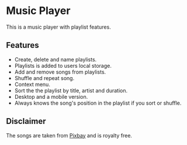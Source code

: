 # Music Player
This is a music player with playlist features. 

## Features 
- Create, delete and name playlists.
- Playlists is added to users local storage.
- Add and remove songs from playlists.
- Shuffle and repeat song.
- Context menu.
- Sort the the playlist by title, artist and duration.
- Desktop and a mobile version.
- Always knows the song's position in the playlist if you sort or shuffle.  

## Disclaimer 
The songs are taken from [Pixbay](https://pixabay.com/no/music/) and is royalty free. 